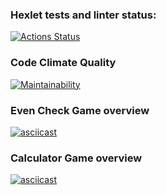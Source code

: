 ### Hexlet tests and linter status:

[![Actions Status](https://github.com/Sergey-ET/js-starter-project-44/workflows/hexlet-check/badge.svg)](https://github.com/Sergey-ET/js-starter-project-44/actions)

### Code Climate Quality

[![Maintainability](https://api.codeclimate.com/v1/badges/bd510ba4d4c3fad93f4b/maintainability)](https://codeclimate.com/github/Sergey-ET/js-starter-project-44/maintainability)

### Even Check Game overview

[![asciicast](https://asciinema.org/a/G11W9tWxBeakMRqUoWGFBei34.svg)](https://asciinema.org/a/G11W9tWxBeakMRqUoWGFBei34)

### Calculator Game overview

[![asciicast](https://asciinema.org/a/lOKWdKCsCX0i5jT52R0IomnPf.svg)](https://asciinema.org/a/lOKWdKCsCX0i5jT52R0IomnPf)
